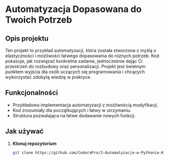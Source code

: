 # Automatyzacja Dopasowana do Twoich Potrzeb

## Opis projektu
Ten projekt to przykład automatyzacji, która została stworzona z myślą o elastyczności i możliwości łatwego dopasowania do różnych potrzeb. Kod pokazuje, jak rozwiązać konkretne zadanie, jednocześnie dając Ci przestrzeń do rozbudowy oraz personalizacji. Projekt jest świetnym punktem wyjścia dla osób uczących się programowania i chcących wykorzystać zdobytą wiedzę w praktyce.

## Funkcjonalności
- Przykładowa implementacja automatyzacji z możliwością modyfikacji.
- Kod zrozumiały dla początkujących i łatwy w utrzymaniu.
- Struktura pozwalająca na łatwe dodawanie nowych funkcji.

## Jak używać
1. **Klonuj repozytorium**  
   ```bash
   git clone https://github.com/CoderaPro/3-Automatyzacje-w-Pythonie-Kt-re-U-atwia-Ci-ycie/tree/main
